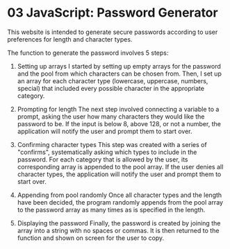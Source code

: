 # 03 JavaScript: Password Generator

This website is intended to generate secure passwords according to user preferences for length and character types.

The function to generate the password involves 5 steps:

1. Setting up arrays
I started by setting up empty arrays for the password and the pool from which characters can be chosen from. Then, I set up an array for each character type (lowercase, uppercase, numbers, special) that included every possible character in the appropriate category.

2. Prompting for length
The next step involved connecting a variable to a prompt, asking the user how many characters they would like the password to be. If the input is below 8, above 128, or not a number, the application will notify the user and prompt them to start over.

3. Confirming character types
This step was created with a series of "confirms", systematically asking which types to include in the password. For each category that is allowed by the user, its corresponding array is appended to the pool array. If the user denies all character types, the application will notify the user and prompt them to start over.

4. Appending from pool randomly
Once all character types and the length have been decided, the program randomly appends from the pool array to the password array as many times as is specified in the length.

5. Displaying the password
Finally, the password is created by joining the array into a string with no spaces or commas. It is then returned to the function and shown on screen for the user to copy.

